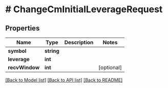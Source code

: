 # # ChangeCmInitialLeverageRequest

## Properties

Name | Type | Description | Notes
------------ | ------------- | ------------- | -------------
**symbol** | **string** |  |
**leverage** | **int** |  |
**recvWindow** | **int** |  | [optional]

[[Back to Model list]](../../README.md#models) [[Back to API list]](../../README.md#endpoints) [[Back to README]](../../README.md)
